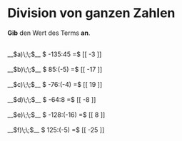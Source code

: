 <!--
version:  0.0.1

language: de

@style
main > *:not(:last-child) {
  margin-bottom: 3rem;
}

input {
    text-align: center;
}

.flex-container {
    display: flex;
    flex-wrap: wrap;
    align-items: stretch;
    gap: 20px;
}

.flex-child {
    flex: 1;
    min-width: 350px;
    margin-right: 20px;
}

@media (max-width: 400px) {
    .flex-child {
        flex: 100%;
        margin-right: 0;
    }
}
@end

formula: \carry   \textcolor{red}{\scriptsize #1}
formula: \digit   \rlap{\carry{#1}}\phantom{#2}#2
formula: \permil  \text{‰}

import: https://raw.githubusercontent.com/LiaTemplates/Tikz-Jax/main/README.md

script: https://cdn.jsdelivr.net/gh/LiaTemplates/Tikz-Jax@main/dist/index.js


tags: Division, Negative Zahlen, sehr leicht, sehr niedrig, Angeben

comment: Dividiere ganze Zahlen im Kopf.

author: Martin Lommatzsch

-->




# Division von ganzen Zahlen

**Gib** den Wert des Terms **an**.

<section class="flex-container">

<div class="flex-child">
<br>
__$a)\;\;$__ $ -135:45 =$ [[  -3  ]]
<br>
</div> 
<div class="flex-child">
<br>
__$b)\;\;$__ $ 85:(-5) =$ [[  -17  ]]
<br>
</div> 
<div class="flex-child">
<br>
__$c)\;\;$__ $ -76:(-4) =$ [[  19  ]]
<br>
</div> 
<div class="flex-child">
<br>
__$d)\;\;$__ $ -64:8 =$ [[  -8  ]]
<br>
</div> 
<div class="flex-child">
<br>
__$e)\;\;$__ $ -128:(-16) =$ [[  8  ]]
<br>
</div> 
<div class="flex-child">
<br>
__$f)\;\;$__ $ 125:(-5) =$ [[  -25  ]]
<br>
</div> 
</section>
<br>
<br>
<br>
<br>

